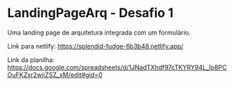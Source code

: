 # LandingPageArq - Desafio 1
Uma landing page de arquitetura integrada com um formulário.

Link para netlify: https://splendid-fudge-6b3b48.netlify.app/  <br>
                                                                
Link da planilha: https://docs.google.com/spreadsheets/d/1JNadTXhdf97cTKYRY94L_lp8PCOuFKZxr2wjiZSZ_xM/edit#gid=0
